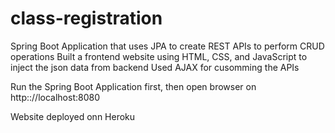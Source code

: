 # class-registration

Spring Boot Application that uses JPA to create REST APIs to perform CRUD operations
Built a frontend website using HTML, CSS, and JavaScript to inject the json data from backend
Used AJAX for cusomming the APIs 

Run the Spring Boot Application first, then open browser on http:://localhost:8080

Website deployed onn Heroku

